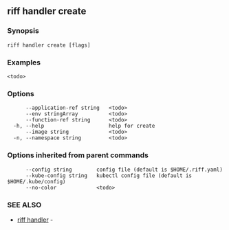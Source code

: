 ## riff handler create

<todo>

### Synopsis

<todo>

```
riff handler create [flags]
```

### Examples

```
<todo>
```

### Options

```
      --application-ref string   <todo>
      --env stringArray          <todo>
      --function-ref string      <todo>
  -h, --help                     help for create
      --image string             <todo>
  -n, --namespace string         <todo>
```

### Options inherited from parent commands

```
      --config string        config file (default is $HOME/.riff.yaml)
      --kube-config string   kubectl config file (default is $HOME/.kube/config)
      --no-color             <todo>
```

### SEE ALSO

* [riff handler](riff_handler.md)	 - <todo>

